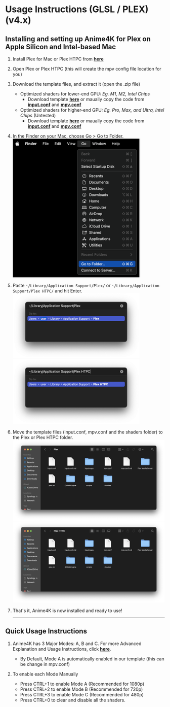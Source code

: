# Usage Instructions (GLSL / PLEX) (v4.x)

## Installing and setting up Anime4K for Plex on Apple Silicon and Intel-based Mac

  1. Install Plex for Mac or Plex HTPC from [**here**](https://www.plex.tv/media-server-downloads/#plex-app)  
 
  2. Open Plex or Plex HTPC (this will create the mpv config file location for you)

  3. Download the template files, and extract it (open the .zip file)
     - Optimized shaders for lower-end GPU: *Eg. M1, M2, Intel Chips*
       - Download template [**here**](Template/GLSL_Mac_Linux_Low-end.zip?raw=true) or maually copy the code from [**input.conf**](Template/GLSL_Mac_Linux_Low-end/input.conf) and [**mpv.conf**](Template/GLSL_Mac_Linux_Low-end/mpv.conf)
     - Optimized shaders for higher-end GPU: *Eg. Pro, Max, and Ultra, Intel Chips* (Untested)
       - Download template [**here**](Template/GLSL_Mac_Linux_High-end.zip?raw=true) or maually copy the code from [**input.conf**](Template/GLSL_Mac_Linux_High-end/input.conf) and [**mpv.conf**](Template/GLSL_Mac_Linux_High-end/mpv.conf)

  4. In the Finder on your Mac, choose Go > Go to Folder.<br>
     <img width="400" src="Screenshots/Mac/Finder.png">
     
  5. Paste `~/Library/Application Support/Plex/` or `~/Library/Application Support/Plex HTPC/` and hit Enter.<br>
     <img width="400" src="Screenshots/Mac/Plex/Go to Plex.png">
     <img width="400" src="Screenshots/Mac/Plex/Go to Plex HTPC.png">
     
  6. Move the template files (input.conf, mpv.conf and the shaders folder) to the Plex or Plex HTPC folder.
     <img width="800" src="Screenshots/Mac/Plex/Plex.png"><br>
     <img width="800" src="Screenshots/Mac/Plex/Plex HTPC.png">
     
  7. That's it, Anime4K is now installed and ready to use!
     ____
     
## Quick Usage Instructions

  1. Anime4K has 3 Major Modes: A, B and C. For more Advanced Explanation and Usage Instructions, click [**here**](md/GLSL_Instructions_Advanced.md#advanced-usage-instructions-glsl--mpv-v4x).<br>
     - By Default, Mode A is automatically enabled in our template (this can be change in mpv.conf)

  2. To enable each Mode Manually
     - Press CTRL+1 to enable Mode A (Recommended for 1080p)
     - Press CTRL+2 to enable Mode B (Recommended for 720p)
     - Press CTRL+3 to enable Mode C (Recommended for 480p)
     - Press CTRL+0 to clear and disable all the shaders.
